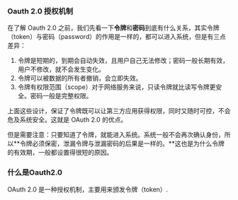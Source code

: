 ### Oauth 2.0 授权机制



在了解 Oauth 2.0 之前，我们先看一下**令牌**和**密码**到底有什么关系，其实令牌（token）与密码（password）的作用是一样的，都可以进入系统，但是有三点差异：

1. 令牌是短期的，到期会自动失效，且用户自己无法修改；密码一般长期有效，用户不修改，就不会发生变化。
2. 令牌可以被数据的所有者撤销，会立即失效。
3. 令牌有权限范围（scope）对于网络服务来说，只读令牌就比读写令牌更安全。密码一般是完整权限。

上面这些设计，保证了令牌既可以让第三方应用获得权限，同时又随时可控，不会危及系统安全。这就是 OAuth 2.0 的优点。

但是需要注意：只要知道了令牌，就能进入系统。系统一般不会再次确认身份，所以**令牌必须保密，泄漏令牌与泄漏密码的后果是一样的。**这也是为什么令牌的有效期，一般都设置得很短的原因。

### 什么是Oauth2.0

OAuth 2.0 是一种授权机制，主要用来颁发令牌（token）.

